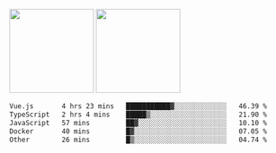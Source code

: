 <img src="https://github-readme-stats.vercel.app/api?username=Dream4ever&count_private=true&show_icons=true&theme=tokyonight" height="150" /> <img src="https://github-readme-stats.vercel.app/api/top-langs/?username=Dream4ever&count_private=true&show_icons=true&theme=tokyonight&langs_count=5&layout=compact" height="150" />

<!--START_SECTION:waka-->

```txt
Vue.js       4 hrs 23 mins   ███████████▓░░░░░░░░░░░░░   46.39 %
TypeScript   2 hrs 4 mins    █████▒░░░░░░░░░░░░░░░░░░░   21.90 %
JavaScript   57 mins         ██▓░░░░░░░░░░░░░░░░░░░░░░   10.10 %
Docker       40 mins         █▓░░░░░░░░░░░░░░░░░░░░░░░   07.05 %
Other        26 mins         █▒░░░░░░░░░░░░░░░░░░░░░░░   04.74 %
```

<!--END_SECTION:waka-->
